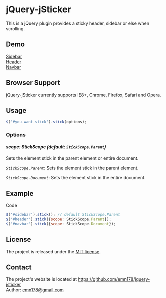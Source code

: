 # jQuery-jSticker
This is a jQuery plugin provides a sticky header, sidebar or else when scrolling.

## Demo
[Sidebar](http://emn178.github.io/jquery-jsticker/demo/sidebar/)  
[Header](http://emn178.github.io/jquery-jsticker/demo/header/)  
[Navbar](http://emn178.github.io/jquery-jsticker/demo/navbar/)

## Browser Support
jQuery-jSticker currently supports IE8+, Chrome, Firefox, Safari and Opera.

## Usage
```JavaScript
$('#you-want-stick').stick(options);
```

### Options
#### *scope: StickScope (default: `StickScope.Parent`)*

Sets the element stick in the parent element or entire document.

*`StickScope.Parent`*: Sets the element stick in the parent element.

*`StickScope.Document`*: Sets the element stick in the entire document.

## Example
Code
```JavaScript
$('#sidebar').stick(); // default StickScope.Parent
$('#header').stick({scope: StickScope.Parent});
$('#navbar').stick({scope: StickScope.Document});
```

## License
The project is released under the [MIT license](http://www.opensource.org/licenses/MIT).

## Contact
The project's website is located at https://github.com/emn178/jquery-jsticker  
Author: emn178@gmail.com